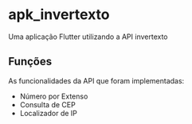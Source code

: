 # apk_invertexto

Uma aplicação Flutter utilizando a API invertexto

## Funções

As funcionalidades da API que foram implementadas:
- Número por Extenso
- Consulta de CEP
- Localizador de IP
